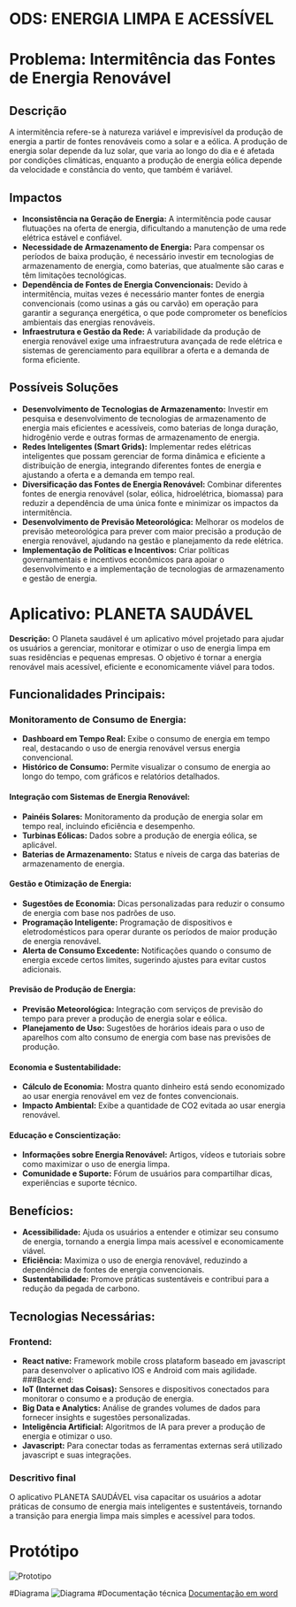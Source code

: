 # ODS: ENERGIA LIMPA E ACESSÍVEL

# Problema: Intermitência das Fontes de Energia Renovável
## Descrição
A intermitência refere-se à natureza variável e imprevisível da produção de energia a partir de fontes renováveis como a solar e a eólica. A produção de energia solar depende da luz solar, que varia ao longo do dia e é afetada por condições climáticas, enquanto a produção de energia eólica depende da velocidade e constância do vento, que também é variável.
## Impactos
- **Inconsistência na Geração de Energia:** A intermitência pode causar flutuações na oferta de energia, dificultando a manutenção de uma rede elétrica estável e confiável.
- **Necessidade de Armazenamento de Energia:** Para compensar os períodos de baixa produção, é necessário investir em tecnologias de armazenamento de energia, como baterias, que atualmente são caras e têm limitações tecnológicas.
- **Dependência de Fontes de Energia Convencionais:** Devido à intermitência, muitas vezes é necessário manter fontes de energia convencionais (como usinas a gás ou carvão) em operação para garantir a segurança energética, o que pode comprometer os benefícios ambientais das energias renováveis.
- **Infraestrutura e Gestão da Rede:** A variabilidade da produção de energia renovável exige uma infraestrutura avançada de rede elétrica e sistemas de gerenciamento para equilibrar a oferta e a demanda de forma eficiente.

## Possíveis Soluções
- **Desenvolvimento de Tecnologias de Armazenamento:** Investir em pesquisa e desenvolvimento de tecnologias de armazenamento de energia mais eficientes e acessíveis, como baterias de longa duração, hidrogênio verde e outras formas de armazenamento de energia.
- **Redes Inteligentes (Smart Grids):** Implementar redes elétricas inteligentes que possam gerenciar de forma dinâmica e eficiente a distribuição de energia, integrando diferentes fontes de energia e ajustando a oferta e a demanda em tempo real.
- **Diversificação das Fontes de Energia Renovável:** Combinar diferentes fontes de energia renovável (solar, eólica, hidroelétrica, biomassa) para reduzir a dependência de uma única fonte e minimizar os impactos da intermitência.
- **Desenvolvimento de Previsão Meteorológica:** Melhorar os modelos de previsão meteorológica para prever com maior precisão a produção de energia renovável, ajudando na gestão e planejamento da rede elétrica.
- **Implementação de Políticas e Incentivos:** Criar políticas governamentais e incentivos econômicos para apoiar o desenvolvimento e a implementação de tecnologias de armazenamento e gestão de energia.

# Aplicativo: PLANETA SAUDÁVEL
**Descrição:** O Planeta saudável é um aplicativo móvel projetado para ajudar os usuários a gerenciar, monitorar e otimizar o uso de energia limpa em suas residências e pequenas empresas. O objetivo é tornar a energia renovável mais acessível, eficiente e economicamente viável para todos.
## Funcionalidades Principais:
### Monitoramento de Consumo de Energia:
- **Dashboard em Tempo Real:** Exibe o consumo de energia em tempo real, destacando o uso de energia renovável versus energia convencional.
- **Histórico de Consumo:** Permite visualizar o consumo de energia ao longo do tempo, com gráficos e relatórios detalhados.
#### Integração com Sistemas de Energia Renovável:
- **Painéis Solares:** Monitoramento da produção de energia solar em tempo real, incluindo eficiência e desempenho.
- **Turbinas Eólicas:** Dados sobre a produção de energia eólica, se aplicável.
- **Baterias de Armazenamento:** Status e níveis de carga das baterias de armazenamento de energia.
#### Gestão e Otimização de Energia:
- **Sugestões de Economia:** Dicas personalizadas para reduzir o consumo de energia com base nos padrões de uso.
- **Programação Inteligente:** Programação de dispositivos e eletrodomésticos para operar durante os períodos de maior produção de energia renovável.
- **Alerta de Consumo Excedente:** Notificações quando o consumo de energia excede certos limites, sugerindo ajustes para evitar custos adicionais.
#### Previsão de Produção de Energia:
- **Previsão Meteorológica:** Integração com serviços de previsão do tempo para prever a produção de energia solar e eólica.
- **Planejamento de Uso:** Sugestões de horários ideais para o uso de aparelhos com alto consumo de energia com base nas previsões de produção.
#### Economia e Sustentabilidade:
- **Cálculo de Economia:** Mostra quanto dinheiro está sendo economizado ao usar energia renovável em vez de fontes convencionais.
- **Impacto Ambiental:** Exibe a quantidade de CO2 evitada ao usar energia renovável.
#### Educação e Conscientização:
- **Informações sobre Energia Renovável:** Artigos, vídeos e tutoriais sobre como maximizar o uso de energia limpa.
- **Comunidade e Suporte:** Fórum de usuários para compartilhar dicas, experiências e suporte técnico.
## Benefícios:
- **Acessibilidade:** Ajuda os usuários a entender e otimizar seu consumo de energia, tornando a energia limpa mais acessível e economicamente viável.
- **Eficiência:** Maximiza o uso de energia renovável, reduzindo a dependência de fontes de energia convencionais.
- **Sustentabilidade:** Promove práticas sustentáveis e contribui para a redução da pegada de carbono.
## Tecnologias Necessárias:
### Frontend:
- **React native:** Framework mobile cross plataform baseado em javascript para desenvolver o aplicativo IOS e Android com mais agilidade.
###Back end:
- **IoT (Internet das Coisas):** Sensores e dispositivos conectados para monitorar o consumo e a produção de energia.
- **Big Data e Analytics:** Análise de grandes volumes de dados para fornecer insights e sugestões personalizadas.
- **Inteligência Artificial:** Algoritmos de IA para prever a produção de energia e otimizar o uso.
- **Javascript:** Para conectar todas as ferramentas externas será utilizado javascript e suas integrações.
### Descritivo final
O aplicativo PLANETA SAUDÁVEL visa capacitar os usuários a adotar práticas de consumo de energia mais inteligentes e sustentáveis, tornando a transição para energia limpa mais simples e acessível para todos.

# Protótipo
![Prototipo](https://github.com/thallisonferreira/Aplicativo-PLANETA-SAUD-VEL/blob/main/Prototipo.png "Prototipo")


#Diagrama
![Diagrama](https://github.com/thallisonferreira/Aplicativo-PLANETA-SAUD-VEL/blob/main/Diagrama.png "Diagrama")
#Documentação técnica
[Documentação em word](https://github.com/thallisonferreira/Aplicativo-PLANETA-SAUD-VEL/blob/main/PLANETA-SAUDAVEL.docx "Documentação")


